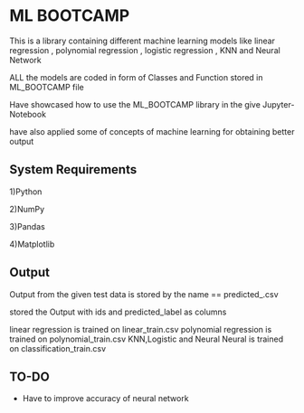 # ML BOOTCAMP

This is a library containing different machine learning models like linear regression , polynomial regression , logistic regression , KNN and Neural Network

ALL the models are coded in form of Classes and Function stored in ML_BOOTCAMP file 

Have showcased how to use the ML_BOOTCAMP library in the give Jupyter-Notebook

have also applied some of concepts of machine learning for obtaining better output


## System Requirements
1)Python 

2)NumPy

3)Pandas

4)Matplotlib
## Output

Output from the given test data is stored by the name == predicted_<ML model used>.csv

stored the Output with ids and predicted_label as columns

linear regression is trained on linear_train.csv
polynomial regression is trained on polynomial_train.csv
KNN,Logistic and Neural Neural is trained on classification_train.csv 
## TO-DO

- Have to improve accuracy of neural network



